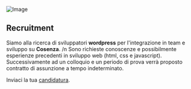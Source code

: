 ![Image](http://www.hictech.com/hostatiDaHicTech/loghiHT/black_200.png)

## Recruitment

Siamo alla ricerca di sviluppatori **wordpress** per l'integrazione in team e sviluppo su **Cosenza**. /n
Sono richieste conoscenze e possibilmente esperienze precedenti in sviluppo web (html, css e javascript).
Successivamente ad un colloquio e un periodo di prova verrà proposto contratto di assunzione a tempo indeterminato.

Inviaci la tua [candidatura](mailto:info@hictech.com). 
